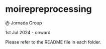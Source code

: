 # moirepreprocessing
@ Jornada Group

1st Jul 2024 - onward

Please refer to the README file in each folder.
